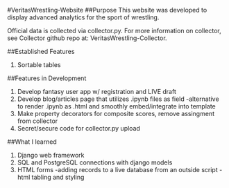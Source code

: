 #VeritasWrestling-Website
##Purpose
This website was developed to display advanced analytics for the sport of wrestling.

Official data is collected via collector.py. For more information on collector, see Collector github repo at: VeritasWrestling-Collector.

##Established Features
1. Sortable tables

##Features in Development
1. Develop fantasy user app w/ registration and LIVE draft
2. Develop blog/articles page that utilizes .ipynb files as field
    -alternative to render .ipynb as .html and smoothly embed/integrate into template
3.  Make property decorators for composite scores, remove assingment from collector
4.  Secret/secure code for collector.py upload

##What I learned
1.  Django web framework
2.  SQL and PostgreSQL connections with django models
3.  HTML forms
    -adding records to a live database from an outside script
    -html tabling and styling
